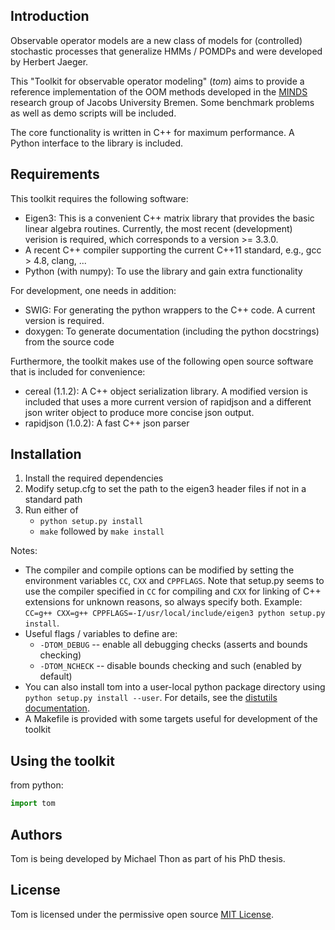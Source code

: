 Introduction
------------

Observable operator models are a new class of models for (controlled) stochastic processes that generalize HMMs / POMDPs and were developed by Herbert Jaeger.

This "Toolkit for observable operator modeling" (*tom*) aims to provide a reference implementation of the OOM methods developed in the [MINDS](minds.jacobs-university.de) research group of Jacobs University Bremen. Some benchmark problems as well as demo scripts will be included.

The core functionality is written in C++ for maximum performance. A Python interface to the library is included.

Requirements
------------

This toolkit requires the following software:

- Eigen3: This is a convenient C++ matrix library that provides the basic
    linear algebra routines. Currently, the most recent (development) verision is required, which
    corresponds to a version >= 3.3.0.
- A recent C++ compiler supporting the current C++11 standard, e.g., gcc > 4.8, clang, ...
- Python (with numpy): To use the library and gain extra functionality

For development, one needs in addition:

- SWIG: For generating the python wrappers to the C++ code. A current version is required.
- doxygen: To generate documentation (including the python docstrings) from the source code

Furthermore, the toolkit makes use of the following open source software that is included for convenience:

- cereal (1.1.2): A C++ object serialization library. A modified version is included that uses a more current version
    of rapidjson and a different json writer object to produce more concise json output.
- rapidjson (1.0.2): A fast C++ json parser

Installation
------------

1. Install the required dependencies
2. Modify setup.cfg to set the path to the eigen3 header files if not in a standard path
3. Run either of
   - `python setup.py install`
   - `make` followed by `make install`

Notes:

- The compiler and compile options can be modified by setting the environment variables `CC`, `CXX` and
  `CPPFLAGS`. Note that setup.py seems to use the compiler specified in `CC` for compiling and `CXX` for
  linking of C++ extensions for unknown reasons, so always specify both. Example:  
  `CC=g++ CXX=g++ CPPFLAGS=-I/usr/local/include/eigen3 python setup.py install`.
- Useful flags / variables to define are:
  + `-DTOM_DEBUG` -- enable all debugging checks (asserts and bounds checking)
  + `-DTOM_NCHECK` -- disable bounds checking and such (enabled by default)
- You can also install tom into a user-local python package directory using  
  `python setup.py install --user`. For details, see the
  [distutils documentation](https://docs.python.org/3/install/index.html#alternate-installation).
- A Makefile is provided with some targets useful for development of the toolkit

Using the toolkit
-----------------

from python:
```python
import tom
```

Authors
-------

Tom is being developed by Michael Thon as part of his PhD thesis.

License
-------

Tom is licensed under the permissive open source [MIT License](http://opensource.org/licenses/MIT).
